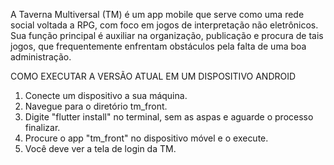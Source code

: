 A Taverna Multiversal (TM) é um app mobile que serve como uma rede social voltada a RPG, com foco em jogos de interpretação não eletrônicos. Sua função principal é auxiliar na organização, publicação e procura de tais jogos, que frequentemente enfrentam obstáculos pela falta de uma boa administração.

COMO EXECUTAR A VERSÃO ATUAL EM UM DISPOSITIVO ANDROID
1. Conecte um dispositivo a sua máquina.
2. Navegue para o diretório tm_front.
3. Digite "flutter install" no terminal, sem as aspas e aguarde o processo finalizar.
4. Procure o app "tm_front" no dispositivo móvel e o execute.
5. Você deve ver a tela de login da TM.
